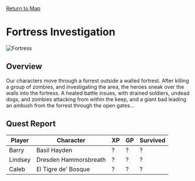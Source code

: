 [Return to Map](https://barry4356.pythonanywhere.com/aof_interactive_map?showBattles=on)

# Fortress Investigation
![Fortress](../static/images/DowntownOakmont1.jpg "Fortresss")

## Overview
Our characters move through a forrest outside a walled fortrest. After killing a group of zombies, and investigating the area, the heroes sneak over the walls into the fortress. A heated battle insues, with drained soldiers, undead dogs, and zombies attacking from within the keep, and a giant bad leading an ambush from the forrest through the open gates...

## Quest Report
| Player | Character | XP | GP | Survived |
| --- | --- | --- | --- | --- |
| Barry | Basil Hayden | ? | ? | ? | 
| Lindsey | Dresden Hammorsbreath | ? | ? | ? | 
| Caleb | El Tigre de' Bosque | ? | ? | ? | 

